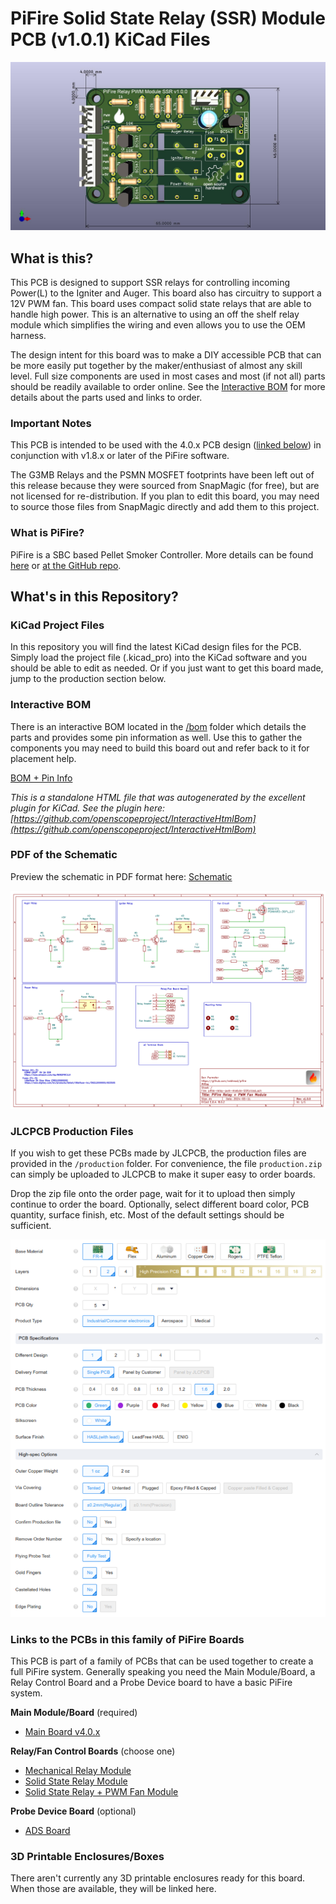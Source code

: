 # PiFire Solid State Relay (SSR) Module PCB (v1.0.1) KiCad Files

![](board.jpg)

## What is this? 

This PCB is designed to support SSR relays for controlling incoming Power(L) to the Igniter and Auger.  This board also has circuitry to support a 12V PWM fan.  This board uses compact solid state relays that are able to handle high power. This is an alternative to using an off the shelf relay module which simplifies the wiring and even allows you to use the OEM harness.  

The design intent for this board was to make a DIY accessible PCB that can be more easily put together by the maker/enthusiast of almost any skill level.  Full size components are used in most cases and most (if not all) parts should be readily available to order online.  See the [Interactive BOM](#interactive-bom) for more details about the parts used and links to order.

### Important Notes

This PCB is intended to be used with the 4.0.x PCB design ([linked below](#links-to-the-pcbs-in-this-family-of-pifire-boards)) in conjunction with v1.8.x or later of the PiFire software.

The G3MB Relays and the PSMN MOSFET footprints have been left out of this release because they were sourced from SnapMagic (for free), but are not licensed for re-distribution.  If you plan to edit this board, you may need to source those files from SnapMagic directly and add them to this project.  

### What is PiFire? 

PiFire is a SBC based Pellet Smoker Controller.  More details can be found [here](https://nebhead.github.io/PiFire) or [at the GitHub repo](https://github.com/nebhead/pifire). 

## What's in this Repository?

### KiCad Project Files 
In this repository you will find the latest KiCad design files for the  PCB.  Simply load the project file (.kicad_pro) into the KiCad software and you should be able to edit as needed.  Or if you just want to get this board made, jump to the production section below.

### Interactive BOM

There is an interactive BOM located in the [/bom](bom/) folder which details the parts and provides some pin information as well.  Use this to gather the components you may need to build this board out and refer back to it for placement help.    

[BOM + Pin Info](https://nebhead.github.io/pifire-relay-module-SSR)

_This is a standalone HTML file that was autogenerated by the excellent plugin for KiCad. See the plugin here: [https://github.com/openscopeproject/InteractiveHtmlBom](https://github.com/openscopeproject/InteractiveHtmlBom)_

### PDF of the Schematic

Preview the schematic in PDF format here: [Schematic](schematic.pdf)

![Schematic PNG](schematic.png)

### JLCPCB Production Files

If you wish to get these PCBs made by JLCPCB, the production files are provided in the `/production` folder.  For convenience, the file `production.zip` can simply be uploaded to JLCPCB to make it super easy to order boards.

Drop the zip file onto the order page, wait for it to upload then simply continue to order the board.  Optionally, select different board color, PCB quantity, surface finish, etc.  Most of the default settings should be sufficient. 

![JLCPCB Order Page](jlcpcb.png)

### Links to the PCBs in this family of PiFire Boards

This PCB is part of a family of PCBs that can be used together to create  a full PiFire system.  Generally speaking you need the Main Module/Board, a Relay Control Board and a Probe Device board to have a basic PiFire system.  

**Main Module/Board** (required)
* [Main Board v4.0.x](https://github.com/nebhead/pifire-main-module-nopwr)

**Relay/Fan Control Boards** (choose one)
* [Mechanical Relay Module](https://github.com/nebhead/pifire-relay-module)
* [Solid State Relay Module](https://github.com/nebhead/pifire-relay-module-ssr)
* [Solid State Relay + PWM Fan Module](https://github.com/nebhead/pifire-relay-pwm-module-ssr)

**Probe Device Board** (optional)
* [ADS Board](https://github.com/nebhead/pifire-ads-board) 

### 3D Printable Enclosures/Boxes 

There aren't currently any 3D printable enclosures ready for this board.  When those are available, they will be linked here.  
